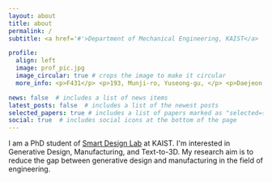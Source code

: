 ```yaml
---
layout: about
title: about
permalink: /
subtitle: <a href='#'>Department of Mechanical Engineering, KAIST</a>

profile:
  align: left
  image: prof_pic.jpg
  image_circular: true # crops the image to make it circular
  more_info: <p>F431</p> <p>193, Munji-ro, Yuseong-gu, </p> <p>Daejeon, Republic of Korea</p>

news: false  # includes a list of news items
latest_posts: false  # includes a list of the newest posts
selected_papers: true # includes a list of papers marked as "selected={true}"
social: true  # includes social icons at the bottom of the page
---
```


I am a PhD student of [Smart Design Lab](http://www.smartdesignlab.org/index.html) at KAIST.
I'm interested in Generative Design, Manufacturing, and Text-to-3D.
My research aim is to reduce the gap between generative design and manufacturing in the field of engineering.
